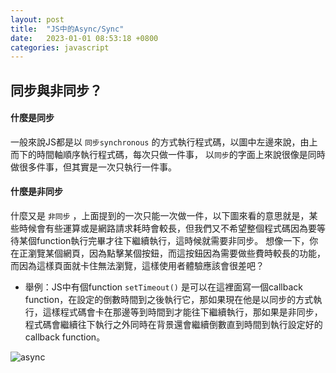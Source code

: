 ```yaml
---
layout: post
title:  "JS中的Async/Sync"
date:   2023-01-01 08:53:18 +0800
categories: javascript
---
```


## 同步與非同步？
#### 什麼是同步
一般來說JS都是以 `同步synchronous` 的方式執行程式碼，以圖中左邊來說，由上而下的時間軸順序執行程式碼，每次只做一件事，
以`同步`的字面上來說很像是同時做很多件事，但其實是一次只執行一件事。
#### 什麼是非同步
什麼又是 `非同步` ，上面提到的一次只能一次做一件，以下圖來看的意思就是，某些時候會有些運算或是網路請求耗時會較長，但我們又不希望整個程式碼因為要等待某個function執行完畢才往下繼續執行，這時候就需要非同步。
想像一下，你在正瀏覽某個網頁，因為點擊某個按鈕，而這按鈕因為需要做些費時較長的功能，而因為這樣頁面就卡住無法瀏覽，這樣使用者體驗應該會很差吧？
- 舉例：JS中有個function `setTimeout()` 是可以在這裡面寫一個callback function，在設定的倒數時間到之後執行它，那如果現在他是以同步的方式執行，這樣程式碼會卡在那邊等到時間到才能往下繼續執行，那如果是非同步，程式碼會繼續往下執行之外同時在背景還會繼續倒數直到時間到執行設定好的callback function。

![async](https://www.freecodecamp.org/news/content/images/2021/09/freeCodeCamp-Cover-2.png)



